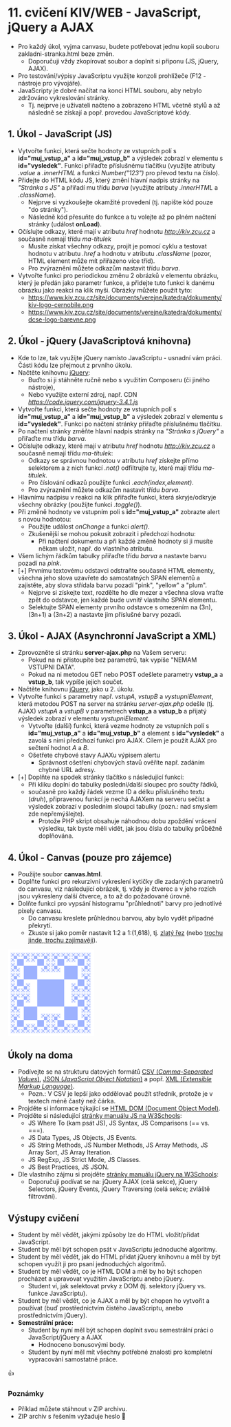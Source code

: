 # 11. cvičení KIV/WEB - JavaScript, jQuery a AJAX

* Pro každý úkol, vyjma canvasu, budete potřebovat jednu kopii souboru zakladni-stranka.html beze změn.
  * Doporučuji vždy zkopírovat soubor a doplnit si příponu (JS, jQuery, AJAX).
* Pro testování/výpisy JavaScriptu využijte konzoli prohlížeče (F12 - nástroje pro vývojáře).
* JavaScripty je dobré načítat na konci HTML souboru, aby nebylo zdržováno vykreslování stránky.
  * Tj. nejprve je uživateli načteno a zobrazeno HTML včetně stylů 
  a až následně se získají a popř. provedou JavaScriptové kódy.

 
## 1. Úkol - JavaScript (JS)

* Vytvořte funkci, která sečte hodnoty ze vstupních polí s **id="muj_vstup_a"** a **id="muj_vstup_b"**
a výsledek zobrazí v elementu s **id="vysledek"**. Funkci přiřaďte příslušnému tlačítku
  (využijte atributy *.value* a *.innerHTML* a funkci *Number("123")* pro převod textu na číslo).
* Přidejte do HTML kódu JS, který změní hlavní nadpis stránky na *"Stránka s JS"* 
a přiřadí mu třídu *barva* (využijte atributy *.innerHTML* a *.className*).
  * Nejprve si vyzkoušejte okamžité provedení (tj. napište kód pouze "do stránky").
  * Následně kód přesuňte do funkce a tu volejte až po plném načtení stránky (událost **onLoad**).
* Očíslujte odkazy, které mají v atributu *href* hodnotu *http://kiv.zcu.cz* a současně nemají třídu *ma-titulek*  
  * Musíte získat všechny odkazy, projít je pomocí cyklu a testovat hodnotu v atributu *.href* a hodnotu v atributu *.className* 
  (pozor, HTML element může mít přiřazeno více tříd).
  * Pro zvýraznění můžete odkazům nastavit třídu *barva*.
* Vytvořte funkci pro periodickou změnu 2 obrázků v elementu obrázku, který je předán jako parametr funkce, 
a přidejte tuto funkci k danému obrázku jako reakci na klik myši. Obrázky můžete použít tyto:
  * https://www.kiv.zcu.cz/site/documents/verejne/katedra/dokumenty/kiv-logo-cernobile.png
  * https://www.kiv.zcu.cz/site/documents/verejne/katedra/dokumenty/dcse-logo-barevne.png


## 2. Úkol - jQuery (JavaScriptová knihovna) 

* Kde to lze, tak využijte jQuery namísto JavaScriptu - usnadní vám práci. Části kódu lze přejmout z prvního úkolu.
* Načtěte knihovnu [jQuery](https://jquery.com):
  * Buďto si ji stáhněte ručně nebo s využitím Composeru (či jiného nástroje),
  * Nebo využijte externí zdroj, např. CDN *https://code.jquery.com/jquery-3.4.1.js*
* Vytvořte funkci, která sečte hodnoty ze vstupních polí s **id="muj_vstup_a"** a **id="muj_vstup_b"**
  a výsledek zobrazí v elementu s **id="vysledek"**. 
  Funkci po načtení stránky přiřaďte příslušnému tlačítku.
* Po načtení stránky změňte hlavní nadpis stránky na *"Stránka s jQuery"* a přiřaďte mu třídu *barva*.
* Očíslujte odkazy, které mají v atributu *href* hodnotu *http://kiv.zcu.cz* a současně nemají třídu *ma-titulek*:
  * Odkazy se správnou hodnotou v atributu *href* získejte přímo selektorem 
  a z nich funkcí *.not()* odfiltrujte ty, které mají třídu *ma-titulek*. 
  * Pro číslování odkazů použijte funkci *.each(index,element)*.
  * Pro zvýraznění můžete odkazům nastavit třídu *barva*.
* Hlavnímu nadpisu v reakci na klik přiřaďte funkci, která skryje/odkryje všechny obrázky (použijte funkci *.toggle()*).
* Při změně hodnoty ve vstupním poli s **id="muj_vstup_a"** zobrazte alert s novou hodnotou:
  * Použijte událost *onChange* a funkci *alert()*.
  * Zkušenější se mohou pokusit zobrazit i předchozí hodnotu:
    * Při načtení dokumentu a při každé změně hodnoty si ji musíte někam uložit, např. do vlastního atributu.
* Všem lichým řádkům tabulky přiřaďte třídu *barva* a nastavte barvu pozadí na *pink*.
* [+] Prvnímu textovému odstavci odstraňte současné HTML elementy, všechna jeho slova uzavřete do samostatných SPAN elementů 
a zajistěte, aby slova střídala barvu pozadí "pink", "yellow" a "plum".
  * Nejprve si získejte text, rozdělte ho dle mezer a všechna slova vraťte zpět do odstavce, 
  jen každé bude uvnitř vlastního SPAN elementu.
  * Selektujte SPAN elementy prvního odstavce s omezením na (3n), (3n+1) a (3n+2) a nastavte jim příslušné barvy pozadí. 
  
  
## 3. Úkol - AJAX (Asynchronní JavaScript a XML)

* Zprovozněte si stránku **server-ajax.php** na Vašem serveru:
  * Pokud na ni přistoupíte bez parametrů, tak vypíše "NEMAM VSTUPNI DATA".
  * Pokud na ni metodou GET nebo POST odešlete parametry **vstup_a** a **vstup_b**, tak vypíše jejich součet. 
* Načtěte knihovnu [jQuery](https://jquery.com), jako u 2. úkolu.
* Vytvořte funkci s parametry např. *vstupA*, *vstupB* a *vystupniElement*,
která metodou POST na server na stránku *server-ajax.php* odešle (tj. AJAX)  *vstupA* a *vstupB* v parametrech **vstup_a** a **vstup_b** 
a přijatý výsledek zobrazí v elementu *vystupniElement*.
  * Vytvořte (další) funkci, která vezme hodnoty ze vstupních polí s **id="muj_vstup_a"** a **id="muj_vstup_b"** 
  a element s **id="vysledek"** a zavolá s nimi předchozí funkci pro AJAX. Cílem je použít AJAX pro sečtení hodnot *A* a *B*.
  * Ošetřete chybové stavy AJAXu výpisem alertu
    * Správnost ošetření chybových stavů ověříte např. zadáním chybné URL adresy.
* [+] Doplňte na spodek stránky tlačítko s následující funkcí:
  * Při kliku doplní do tabulky poslední/další sloupec pro součty řádků,
  * současně pro každý řádek vezme ID a délku příslušného textu (*druh*), 
  připravenou funkcí je nechá AJAXem na serveru sečíst
  a výsledek zobrazí v posledním sloupci tabulky (pozn.: nad smyslem zde nepřemýšlejte).
    * Protože PHP skript obsahuje náhodnou dobu zpoždění vrácení výsledku, 
    tak byste měli vidět, jak jsou čísla do tabulky průběžně doplňována.


## 4. Úkol - Canvas (pouze pro zájemce)

* Použijte soubor **canvas.html**.
* Doplňte funkci pro rekurzivní vykreslení kytičky dle zadaných parametrů do canvasu, viz následující obrázek,
tj. vždy je čtverec a v jeho rozích jsou vykresleny další čtverce, a to až do požadované úrovně.
* Dolňte funkci pro vypsání histogramu "průhlednoti" barvy pro jednotlivé pixely canvasu.
    * Do canvasu kreslete průhlednou barvou, aby bylo vydět případné překrytí.
    * Zkuste si jako poměr nastavit 1:2 a 1:(1,618), tj. [zlatý řez](https://cs.wikipedia.org/wiki/Zlat%C3%BD_%C5%99ez) (nebo [trochu jinde, trochu zajímavěji](https://www.youtube.com/watch?v=DIrvM1gcnPU)).

<img src="canvas-kyticka.png" width="200px" title="Ukázka požadovaného obrázku">     


## Úkoly na doma

* Podívejte se na strukturu datových formátů [CSV (*Comma-Separated Values*)](https://www.w3schools.in/python-tutorial/data-processing-and-encoding/#Defining_CSV_Files), 
[JSON (*JavaScript Object Notation*)](https://www.w3schools.com/whatis/whatis_json.asp) 
a popř. [XML (*Extensible Markup Language*)](https://www.w3schools.com/whatis/whatis_xml.asp).
  * Pozn.: V CSV je lepší jako oddělovač použít středník, protože je v textech méně častý než čárka.
* Projděte si informace týkající se [HTML DOM (Document Object Model)](https://www.w3schools.com/whatis/whatis_htmldom.asp).
* Projděte si následující [stránky manuálu JS na W3Schools](https://www.w3schools.com/js/):
  * JS Where To (kam psát JS), JS Syntax, JS Comparisons (== vs. ===).
  * JS Data Types, JS Objects, JS Events.
  * JS String Methods, JS Number Methods, JS Array Methods, JS Array Sort, JS Array Iteration.
  * JS RegExp, JS Strict Mode, JS Classes.
  * JS Best Practices, JS JSON.
* Dle vlastního zájmu si projděte [stránky manuálu jQuery na W3Schools](https://www.w3schools.com/jquery/default.asp):
  * Doporučuji podívat se na: 
  jQuery AJAX (celá sekce), jQuery Selectors, jQuery Events, 
  jQuery Traversing (celá sekce; zvláště filtrování).
  

## Výstupy cvičení

* Student by měl vědět, jakými způsoby lze do HTML vložit/přidat JavaScript.
* Student by měl být schopen psát v JavaScriptu jednoduché algoritmy.
* Student by měl vědět, jak do HTML přidat jQuery knihovnu 
a měl by být schopen využít ji pro psaní jednoduchých algoritmů.
* Student by měl vědět, co je HTML DOM a měl by ho být schopen procházet a upravovat 
využitím JavaScriptu anebo jQuery.
  * Student ví, jak selektovat prvky z DOM (tj. selektory jQuery vs. funkce JavaScriptu).
* Student by měl vědět, co je AJAX a měl by být chopen ho vytvořit a používat 
(buď prostřednictvím čistého JavaScriptu, anebo prostřednictvím jQuery).
* **Semestrální práce:** 
  * Student by nyní měl být schopen doplnit svou semestrální práci o JavaScript/jQuery a AJAX
    * Hodnoceno bonusovými body.
  * Student by nyní měl mít všechny potřebné znalosti pro kompletní vypracování samostatné práce.


:+1:


### Poznámky
* Příklad můžete stáhnout v ZIP archivu.
* ZIP archiv s řešením vyžaduje heslo :snake:
